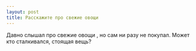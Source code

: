 ```yaml
---
layout: post 
title: Расскажите про свежие овощи 
--- 
```

Давно слышал про свежие овощи , но сам ни разу не покупал. Может кто сталкивался, стоящая вещь?